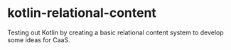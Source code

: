 # kotlin-relational-content
Testing out Kotlin by creating a basic relational content system to develop some ideas for CaaS.
